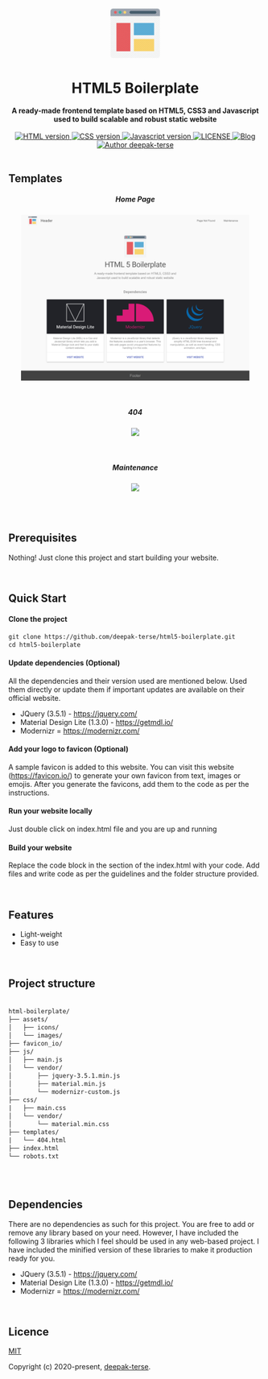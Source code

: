 <p align="center"><img width="100"src="/favicon_io/android-chrome-512x512.png"></p>

<h1 align="center"><strong>HTML5 Boilerplate</strong></h1>

<div align="center">
  <strong>
    A ready-made frontend template based on HTML5, CSS3 and Javascript used to build scalable and robust static website
  </strong>
</div>

<br>

<div align="center">
  <a href="https://nodejs.org/en/">
    <img src="https://img.shields.io/badge/HTML-5-orange.svg" alt="HTML version">
  </a>
  <a href="https://nodejs.org/en/">
    <img src="https://img.shields.io/badge/CSS-3-blue.svg" alt="CSS version">
  </a>
  <a href="https://nodejs.org/en/">
    <img src="https://img.shields.io/badge/Javascript-1.8.5-yellow.svg" alt="Javascript version">
  </a>
  <a href="https://github.com/deepak-terse/it-wasnt-me">
    <img src="https://img.shields.io/badge/License-MIT-green.svg" alt="LICENSE">
  </a>
  <a href="https://medium.com/@iamdeepakterse">
    <img src="https://img.shields.io/badge/Blog-medium-darkgreen" alt="Blog">
  </a>
  <a href="https://github.com/deepak-terse"><img src="https://img.shields.io/badge/Author-deepak--terse-blue" alt="Author deepak-terse"></a>
</div>

<br>

## Templates

<h5 align="center"><strong>Home Page</strong></h5>
<p align="center"><img width="90%" src="/docs/home.png"></p>

<br>

<h5 align="center"><strong>404</strong></h5>
<p align="center"><img width="90%" src="/docs/404.gif"></p>

<br>

<h5 align="center"><strong>Maintenance</strong></h5>
<p align="center"><img width="90%" src="/docs/maintenance.gif"></p>

<br>
<br>

## Prerequisites
Nothing! Just clone this project and start building your website.

<br>

## Quick Start

#### Clone the project
```
git clone https://github.com/deepak-terse/html5-boilerplate.git
cd html5-boilerplate
```

#### Update dependencies (Optional)
All the dependencies and their version used are mentioned below. Used them directly or update them if important updates are available on their official website. 
- JQuery (3.5.1) - https://jquery.com/
- Material Design Lite (1.3.0) - https://getmdl.io/
- Modernizr = https://modernizr.com/


#### Add your logo to favicon (Optional)
A sample favicon is added to this website. You can visit this website (https://favicon.io/) to generate your own favicon from text, images or emojis. After you generate the favicons, add them to the code as per the instructions.

#### Run your website locally
Just double click on index.html file and you are up and running

#### Build your website
Replace the code block in the <body> section of the index.html with your code.
Add files and write code as per the guidelines and the folder structure provided.

<br>

## Features
* Light-weight
* Easy to use

<br>

## Project structure
<pre>
<code>
html-boilerplate/
├── assets/
│   ├── icons/
│   └── images/
├── favicon_io/
├── js/
│   ├── main.js
│   └── vendor/
│       ├── jquery-3.5.1.min.js
│       ├── material.min.js
│       └── modernizr-custom.js
├── css/
|   ├── main.css
│   └── vendor/
│       └── material.min.css
├── templates/
|   └── 404.html
├── index.html
└── robots.txt
</code>
</pre>

<br>

## Dependencies
There are no dependencies as such for this project. You are free to add or remove any library based on your need. However, I have included the following 3 libraries which I feel should be used in any web-based project. I have included the minified version of these libraries to make it production ready for you.

* JQuery (3.5.1) - https://jquery.com/
* Material Design Lite (1.3.0) - https://getmdl.io/
* Modernizr = https://modernizr.com/

<br>

## Licence

[MIT](https://opensource.org/licenses/MIT)

Copyright (c) 2020-present, [deepak-terse](https://github.com/deepak-terse).

